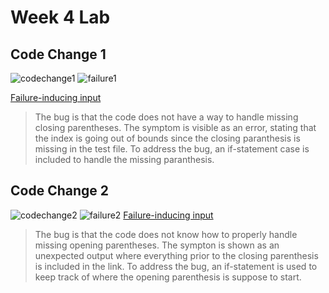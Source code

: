 # Week 4 Lab

## Code Change 1
![codechange1](https://user-images.githubusercontent.com/78109412/165001314-3d81250e-1023-491c-a5cf-4e3e1bc28ade.JPG)
![failure1](https://user-images.githubusercontent.com/78109412/165001611-a9e6145c-5db3-4ad9-9925-ad790e6b185f.JPG)

[Failure-inducing input](https://github.com/kevinhu27/markdown-parser/blob/0f4e555c293ea2e5b9547dc9b0837cadd6ff48ff/test-file2.md)

> The bug is that the code does not have a way to handle missing closing parentheses. 
> The symptom is visible as an error, stating that the index is going out of bounds since the closing paranthesis is missing in the test file.
> To address the bug, an if-statement case is included to handle the missing paranthesis.

## Code Change 2
![codechange2](https://user-images.githubusercontent.com/78109412/165002266-30dbaa19-26ea-412d-9f01-c1e8d9ff459e.JPG)
![failure2](https://user-images.githubusercontent.com/78109412/165002340-18d7e28c-cfa7-4710-82d6-80accca475e3.JPG)
[Failure-inducing input](https://github.com/kevinhu27/markdown-parser/blob/823a0fb30f6442dfd02056509f882f26bf15e934/test-file3.md)

> The bug is that the code does not know how to properly handle missing opening parentheses.
> The sympton is shown as an unexpected output where everything prior to the closing parenthesis is included in the link.
> To address the bug, an if-statement is used to keep track of where the opening parenthesis is suppose to start. 
